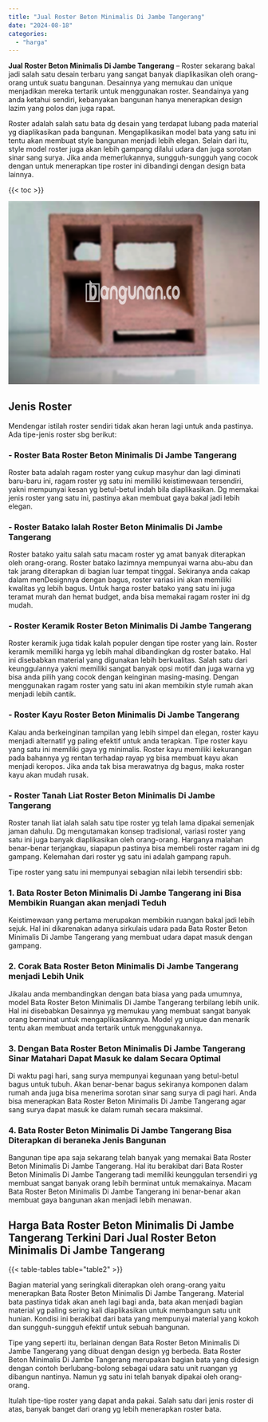 ```yaml
---
title: "Jual Roster Beton Minimalis Di Jambe Tangerang"
date: "2024-08-18"
categories: 
  - "harga"
---
```


**Jual Roster Beton Minimalis Di Jambe Tangerang** – Roster sekarang bakal jadi salah satu desain terbaru yang sangat banyak diaplikasikan oleh orang-orang untuk suatu bangunan. Desainnya yang memukau dan unique menjadikan mereka tertarik untuk menggunakan roster. Seandainya yang anda ketahui sendiri, kebanyakan bangunan hanya menerapkan design lazim yang polos dan juga rapat.

Roster adalah salah satu bata dg desain yang terdapat lubang pada material yg diaplikasikan pada bangunan. Mengaplikasikan model bata yang satu ini tentu akan membuat style bangunan menjadi lebih elegan. Selain dari itu, style model roster juga akan lebih gampang dilalui udara dan juga sorotan sinar sang surya. Jika anda memerlukannya, sungguh-sungguh yang cocok dengan untuk menerapkan tipe roster ini dibandingi dengan design bata lainnya.

{{< toc >}}

![Jual Roster Beton Minimalis Di Jambe Tangerang](/images/bata-roster-minimalis-04.png)

## Jenis Roster

Mendengar istilah roster sendiri tidak akan heran lagi untuk anda pastinya. Ada tipe-jenis roster sbg berikut:

### \- Roster Bata Roster Beton Minimalis Di Jambe Tangerang

Roster bata adalah ragam roster yang cukup masyhur dan lagi diminati baru-baru ini, ragam roster yg satu ini memiliki keistimewaan tersendiri, yakni mempunyai kesan yg betul-betul indah bila diaplikasikan. Dg memakai jenis roster yang satu ini, pastinya akan membuat gaya bakal jadi lebih elegan.

### \- Roster Batako Ialah Roster Beton Minimalis Di Jambe Tangerang

Roster batako yaitu salah satu macam roster yg amat banyak diterapkan oleh orang-orang. Roster batako lazimnya mempunyai warna abu-abu dan tak jarang diterapkan di bagian luar tempat tinggal. Sekiranya anda cakap dalam menDesignnya dengan bagus, roster variasi ini akan memiliki kwalitas yg lebih bagus. Untuk harga roster batako yang satu ini juga teramat murah dan hemat budget, anda bisa memakai ragam roster ini dg mudah.

### \- Roster Keramik Roster Beton Minimalis Di Jambe Tangerang

Roster keramik juga tidak kalah populer dengan tipe roster yang lain. Roster keramik memiliki harga yg lebih mahal dibandingkan dg roster batako. Hal ini disebabkan material yang digunakan lebih berkualitas. Salah satu dari keunggulannya yakni memiliki sangat banyak opsi motif dan juga warna yg bisa anda pilih yang cocok dengan keinginan masing-masing. Dengan menggunakan ragam roster yang satu ini akan membikin style rumah akan menjadi lebih cantik.

### \- Roster Kayu Roster Beton Minimalis Di Jambe Tangerang

Kalau anda berkeinginan tampilan yang lebih simpel dan elegan, roster kayu menjadi alternatif yg paling efektif untuk anda terapkan. Tipe roster kayu yang satu ini memiliki gaya yg minimalis. Roster kayu memiliki kekurangan pada bahannya yg rentan terhadap rayap yg bisa membuat kayu akan menjadi keropos. Jika anda tak bisa merawatnya dg bagus, maka roster kayu akan mudah rusak.

### \- Roster Tanah Liat Roster Beton Minimalis Di Jambe Tangerang

Roster tanah liat ialah salah satu tipe roster yg telah lama dipakai semenjak jaman dahulu. Dg mengutamakan konsep tradisional, variasi roster yang satu ini juga banyak diaplikasikan oleh orang-orang. Harganya malahan benar-benar terjangkau, siapapun pastinya bisa membeli roster ragam ini dg gampang. Kelemahan dari roster yg satu ini adalah gampang rapuh.

Tipe roster yang satu ini mempunyai sebagian nilai lebih tersendiri sbb:

### 1\. Bata Roster Beton Minimalis Di Jambe Tangerang ini Bisa Membikin Ruangan akan menjadi Teduh

Keistimewaan yang pertama merupakan membikin ruangan bakal jadi lebih sejuk. Hal ini dikarenakan adanya sirkulais udara pada Bata Roster Beton Minimalis Di Jambe Tangerang yang membuat udara dapat masuk dengan gampang.

### 2\. Corak Bata Roster Beton Minimalis Di Jambe Tangerang menjadi Lebih Unik

Jikalau anda membandingkan dengan bata biasa yang pada umumnya, model Bata Roster Beton Minimalis Di Jambe Tangerang terbilang lebih unik. Hal ini disebabkan Desainnya yg memukau yang membuat sangat banyak orang berminat untuk mengaplikasikannya. Model yg unique dan menarik tentu akan membuat anda tertarik untuk menggunakannya.

### 3\. Dengan Bata Roster Beton Minimalis Di Jambe Tangerang Sinar Matahari Dapat Masuk ke dalam Secara Optimal

Di waktu pagi hari, sang surya mempunyai kegunaan yang betul-betul bagus untuk tubuh. Akan benar-benar bagus sekiranya komponen dalam rumah anda juga bisa menerima sorotan sinar sang surya di pagi hari. Anda bisa menerapkan Bata Roster Beton Minimalis Di Jambe Tangerang agar sang surya dapat masuk ke dalam rumah secara maksimal.

### 4\. Bata Roster Beton Minimalis Di Jambe Tangerang Bisa Diterapkan di beraneka Jenis Bangunan

Bangunan tipe apa saja sekarang telah banyak yang memakai Bata Roster Beton Minimalis Di Jambe Tangerang. Hal itu berakibat dari Bata Roster Beton Minimalis Di Jambe Tangerang tadi memiliki keunggulan tersendiri yg membuat sangat banyak orang lebih berminat untuk memakainya. Macam Bata Roster Beton Minimalis Di Jambe Tangerang ini benar-benar akan membuat gaya bangunan akan menjadi lebih menawan.

## Harga Bata Roster Beton Minimalis Di Jambe Tangerang Terkini Dari Jual Roster Beton Minimalis Di Jambe Tangerang

{{< table-tables table="table2" >}}

Bagian material yang seringkali diterapkan oleh orang-orang yaitu menerapkan Bata Roster Beton Minimalis Di Jambe Tangerang. Material bata pastinya tidak akan aneh lagi bagi anda, bata akan menjadi bagian material yg paling sering kali diaplikasikan untuk membangun satu unit hunian. Kondisi ini berakibat dari bata yang mempunyai material yang kokoh dan sungguh-sungguh efektif untuk sebuah bangunan.

Tipe yang seperti itu, berlainan dengan Bata Roster Beton Minimalis Di Jambe Tangerang yang dibuat dengan design yg berbeda. Bata Roster Beton Minimalis Di Jambe Tangerang merupakan bagian bata yang didesign dengan contoh berlubang-bolong sebagai udara satu unit ruangan yg dibangun nantinya. Namun yg satu ini telah banyak dipakai oleh orang-orang.

Itulah tipe-tipe roster yang dapat anda pakai. Salah satu dari jenis roster di atas, banyak banget dari orang yg lebih menerapkan roster bata.
